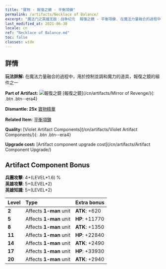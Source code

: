 ```yaml
---
title: "寶物 - 報復之鏡 - 平衡項鍊"
permalink: /artifacts/Necklace of Balance/
excerpt: "魔法门之英雄无敌：战争纪元  報復之鏡 - 平衡項鍊. 在魔法力量融合的過程中，用於控制並調和魔力的道具，報復之鏡的組件之一"
last_modified_at: 2021-06-30
locale: cn
ref: "Necklace of Balance.md"
toc: false
classes: wide
---
```




## 詳情

 **玩法詳解:** 在魔法力量融合的過程中，用於控制並調和魔力的道具，報復之鏡的組件之一

 **Part of Artifact:** ![報復之鏡](/images/t/icon_artifact_35.png) [報復之鏡](/cn/artifacts/Mirror of Revenge/){: .btn .btn--era4}

 **Dismantle: 25x** [寶物精華](/cn/Items/con_905/)

 **Related Item**: [平衡項鍊](/cn/Items/art_142/)

 **Quality:** [Violet Artifact Components](/cn/artifacts/Violet Artifact Components/){: .btn .btn--era4}

 **Upgrade cost:** [Artifact component upgrade cost](/cn/artifacts/Artifact Component Upgrade/)

## Artifact Component Bonus

  **兵團攻擊**: 4+(LEVEL\*1.6) %<br/>**英雄攻擊**: 5+(LEVEL\*2)<br/>**英雄知識**: 5+(LEVEL\*2)

  |  Level  | Type |    Extra bonus  | 
  |:--------|:-----|:----------------| 
  | **2** | Affects **1-man** unit | **ATK**: +620 | 
  | **5** | Affects **1-man** unit | **HP**: +11770 | 
  | **8** | Affects **1-man** unit | **ATK**: +1350 | 
  | **11** | Affects **1-man** unit | **HP**: +22840 | 
  | **14** | Affects **1-man** unit | **ATK**: +2490 | 
  | **17** | Affects **1-man** unit | **HP**: +33930 | 
  | **20** | Affects **1-man** unit | **ATK**: +2940 | 

